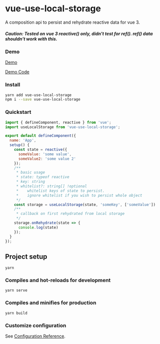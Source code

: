 # vue-use-local-storage

A composition api to persist and rehydrate reactive data for vue 3.
##### Caution: Tested on vue 3 reactive() only, didn't test for ref(). ref() data shouldn't work with this.

### Demo
[Demo](https://hj29.github.io/vue-use-local-storage/)

[Demo Code](https://github.com/HJ29/vue-use-local-storage/tree/master/example/src/)

### Install
```bash
yarn add vue-use-local-storage
npm i --save vue-use-local-storage
```

### Quickstart
```js
import { defineComponent, reactive } from 'vue';
import useLocalStorage from 'vue-use-local-storage';

export default defineComponent({
  name: 'App',
  setup() {
    const state = reactive({
      someValue: 'some value',
      someValue2: 'some value 2'
    });
    /**
     * basic usage
     * state: typeof reactive
     * key: string
     * whitelist?: string[] !optional 
     *    whitelist keys of state to persist. 
     *    ignore whitelist if you wish to persist whole object
     */
    const storage = useLocalStorage(state, 'someKey', ['someValue'])
    /**
     * callback on first rehydrated from local storage 
     */
    storage.onRehydrate(state => {
      console.log(state)
    });
  }
});
```

## Project setup
```
yarn
```

### Compiles and hot-reloads for development
```
yarn serve
```

### Compiles and minifies for production
```
yarn build
```

### Customize configuration
See [Configuration Reference](https://cli.vuejs.org/config/).
